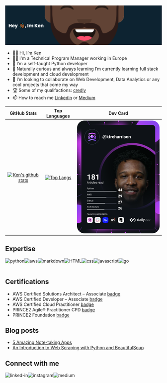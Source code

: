 [![](https://github.com/ktreharrison/ktreharrison/blob/main/banner%20(4).png)](https://github.com/ktreharrison/ktreharrison/blob/main/banner%20(4).png)
- 👋🏾 Hi, I’m Ken
- :man_technologist: I'm a Technical Program Manager working in Europe 	
- 👀 I’m a self-taught Python developer 
- 🌱 Naturally curious and always learning I’m currently learning full stack development and cloud development
- 💞️ I’m looking to collaborate on Web Development, Data Analytics or any cool projects that come my way
- :trophy: Some of my qualifactions: [credly](https://www.credly.com/users/ken-harrison.df90c429)
- 📫 How to reach me [LinkedIn](https://www.linkedin.com/in/kenneth-harrison/) or [Medium](https://ktreharrison.medium.com/)
 
 
 
| GitHub Stats 	| Top Languages 	| Dev Card 	|
|:---:	|:---:	|---	|
| [![Ken's github stats](https://github-readme-stats.vercel.app/api?username=ktreharrison&count_private=true&show_icons=true&theme=algolia&hide_rank=false)](https://github.com/ktreharrison/github-readme-stats) 	| [![Top Langs](https://github-readme-stats.vercel.app/api/top-langs/?username=ktreharrison&layout=compact&theme=algolia)](https://github.com/ktreharrison/github-readme-stats) 	| <a href="https://app.daily.dev/ktreharrison"><img src="https://github.com/ktreharrison/ktreharrison/blob/main/devcard.svg" width="400" alt="Ken Harrison's Dev Card"/></a> 	|
 


## Expertise
<img align="left" alt="python" src="https://img.shields.io/badge/Python-14354C?style=for-the-badge&logo=python&logoColor=white" />
<img align="left" alt="aws" src="https://img.shields.io/badge/Amazon%20AWS-%23232F3E?logo=amazon-aws&logoColor=white&style=for-the-badge" />
<img align="left" alt="markdown" src="https://img.shields.io/badge/Markdown-000000?style=for-the-badge&logo=markdown&logoColor=white" />
<img align="left" alt="HTML" src="https://img.shields.io/badge/HTML-239120?style=for-the-badge&logo=html5&logoColor=white" />
<img align="left" alt="css" src="https://img.shields.io/badge/CSS-239120?&style=for-the-badge&logo=css3&logoColor=white" />
<img align="left" alt="javascript" src="https://img.shields.io/badge/JavaScript-323330?style=for-the-badge&logo=javascript&logoColor=F7DF1E" />
<img align="left" alt="go" src="https://img.shields.io/badge/Go-00ADD8?style=for-the-badge&logo=go&logoColor=white" />

<br>
<br>

## Certifications

- AWS Certified Solutions Architect – Associate [badge](https://www.credly.com/badges/2fd2e9e1-bc4a-4d1b-9e61-a6abb6dcb89d/public_url) <br>
- AWS Certified Developer – Associate [badge](https://www.credly.com/badges/e6ac7f51-d58c-4e1d-ad23-c8815e77b37d/public_url) <br>
- AWS Certified Cloud Practitioner [badge](https://www.credly.com/badges/31a43456-c3dd-4d39-9321-969a131f20ff/public_url) <br>
- PRINCE2 Agile® Practitioner CPD [badge](https://www.credly.com/badges/57a43e2f-ee92-451e-b38f-962d561bf5d8)
- PRINCE2 Foundation [badge](https://www.credly.com/badges/7a7c3177-de48-489f-841c-16273ada5145/public_url)


## Blog posts
<!-- BLOG-POST-LIST:START -->
- [5 Amazing Note-taking Apps](https://ktreharrison.medium.com/5-amazing-note-taking-apps-1a3b399de87?source=rss-ffad067cde1e------2)
- [An Introduction to Web Scraping with Python and BeautifulSoup](https://python.plainenglish.io/intro-into-web-scraping-with-python-beautifulsoup-bff5008fb607?source=rss-ffad067cde1e------2)
<!-- BLOG-POST-LIST:END -->

## Connect with me

[<img align="left" alt="linked-in" src="https://img.shields.io/badge/linkedin-%230077B5.svg?&style=for-the-badge&logo=linkedin&logoColor=white" />](https://www.linkedin.com/in/kenneth-harrison)
[<img align="left" alt="instagram" src="https://img.shields.io/badge/Instagram-E4405F?style=for-the-badge&logo=instagram&logoColor=white" />](https://www.instagram.com/travelkentravel/)
[<img align="left" alt="medium" src="https://img.shields.io/badge/medium-%2312100E.svg?&style=for-the-badge&logo=medium&logoColor=white" />](https://ktreharrison.medium.com/)







                            




<!---
ktreharrison/ktreharrison is a ✨ special ✨ repository because its `README.md` (this file) appears on your GitHub profile.
You can click the Preview link to take a look at your changes.
--->
